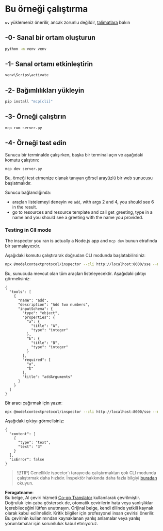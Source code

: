 <!--
CO_OP_TRANSLATOR_METADATA:
{
  "original_hash": "d700e180ce74b2675ce51a567a36c9e4",
  "translation_date": "2025-05-17T12:02:47+00:00",
  "source_file": "03-GettingStarted/05-sse-server/solution/python/README.md",
  "language_code": "tr"
}
-->
# Bu örneği çalıştırma

`uv` yüklemeniz önerilir, ancak zorunlu değildir, [talimatlara](https://docs.astral.sh/uv/#highlights) bakın

## -0- Sanal bir ortam oluşturun

```bash
python -m venv venv
```

## -1- Sanal ortamı etkinleştirin

```bash
venv\Scrips\activate
```

## -2- Bağımlılıkları yükleyin

```bash
pip install "mcp[cli]"
```

## -3- Örneği çalıştırın

```bash
mcp run server.py
```

## -4- Örneği test edin

Sunucu bir terminalde çalışırken, başka bir terminal açın ve aşağıdaki komutu çalıştırın:

```bash
mcp dev server.py
```

Bu, örneği test etmenize olanak tanıyan görsel arayüzlü bir web sunucusu başlatmalıdır.

Sunucu bağlandığında:

- araçları listelemeyi deneyin ve `add`, with args 2 and 4, you should see 6 in the result.
- go to resources and resource template and call get_greeting, type in a name and you should see a greeting with the name you provided.

### Testing in ClI mode

The inspector you ran is actually a Node.js app and `mcp dev` bunun etrafında bir sarmalayıcıdır.

Aşağıdaki komutu çalıştırarak doğrudan CLI modunda başlatabilirsiniz:

```bash
npx @modelcontextprotocol/inspector --cli http://localhost:8000/sse --method tools/list
```

Bu, sunucuda mevcut olan tüm araçları listeleyecektir. Aşağıdaki çıktıyı görmelisiniz:

```text
{
  "tools": [
    {
      "name": "add",
      "description": "Add two numbers",
      "inputSchema": {
        "type": "object",
        "properties": {
          "a": {
            "title": "A",
            "type": "integer"
          },
          "b": {
            "title": "B",
            "type": "integer"
          }
        },
        "required": [
          "a",
          "b"
        ],
        "title": "addArguments"
      }
    }
  ]
}
```

Bir aracı çağırmak için yazın:

```bash
npx @modelcontextprotocol/inspector --cli http://localhost:8000/sse --method tools/call --tool-name add --tool-arg a=1 --tool-arg b=2
```

Aşağıdaki çıktıyı görmelisiniz:

```text
{
  "content": [
    {
      "type": "text",
      "text": "3"
    }
  ],
  "isError": false
}
```

> ![!TIP]
> Genellikle ispector'ı tarayıcıda çalıştırmaktan çok CLI modunda çalıştırmak daha hızlıdır.
> İnspektör hakkında daha fazla bilgiyi [buradan](https://github.com/modelcontextprotocol/inspector) okuyun.

**Feragatname**:  
Bu belge, AI çeviri hizmeti [Co-op Translator](https://github.com/Azure/co-op-translator) kullanılarak çevrilmiştir. Doğruluk için çaba göstersek de, otomatik çevirilerin hata veya yanlışlıklar içerebileceğini lütfen unutmayın. Orijinal belge, kendi dilinde yetkili kaynak olarak kabul edilmelidir. Kritik bilgiler için profesyonel insan çevirisi önerilir. Bu çevirinin kullanımından kaynaklanan yanlış anlamalar veya yanlış yorumlamalar için sorumluluk kabul etmiyoruz.